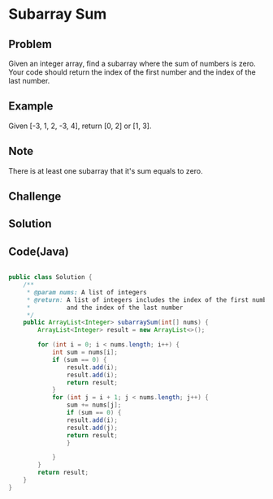 Subarray Sum
===


Problem
-------

Given an integer array, find a subarray where the sum of numbers is zero. Your code should return the index of the first number and the index of the last number.

Example
-------

Given [-3, 1, 2, -3, 4], return [0, 2] or [1, 3].

Note
---------

There is at least one subarray that it's sum equals to zero.

Challenge
---------

Solution
--------


Code(Java)
----------

```java

public class Solution {
    /**
     * @param nums: A list of integers
     * @return: A list of integers includes the index of the first number
     *          and the index of the last number
     */
    public ArrayList<Integer> subarraySum(int[] nums) {
        ArrayList<Integer> result = new ArrayList<>();

        for (int i = 0; i < nums.length; i++) {
            int sum = nums[i];
            if (sum == 0) {
                result.add(i);
                result.add(i);
                return result;
            }
            for (int j = i + 1; j < nums.length; j++) {
                sum += nums[j];
                if (sum == 0) {
                result.add(i);
                result.add(j);
                return result;
                }

            }
        }
        return result;
    }
}
```